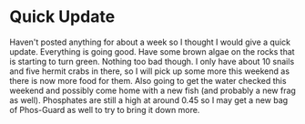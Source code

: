 # Quick Update

Haven't posted anything for about a week so I thought I would give a
quick update.  Everything is going good.  Have some brown algae on the
rocks that is starting to turn green.  Nothing too bad though.  I only
have about 10 snails and five hermit crabs in there, so I will pick up
some more this weekend as there is now more food for them.  Also going
to get the water checked this weekend and possibly come home with a new
fish (and probably a new frag as well).  Phosphates are still a high at
around 0.45 so I may get a new bag of Phos-Guard as well to try to bring
it down more.
